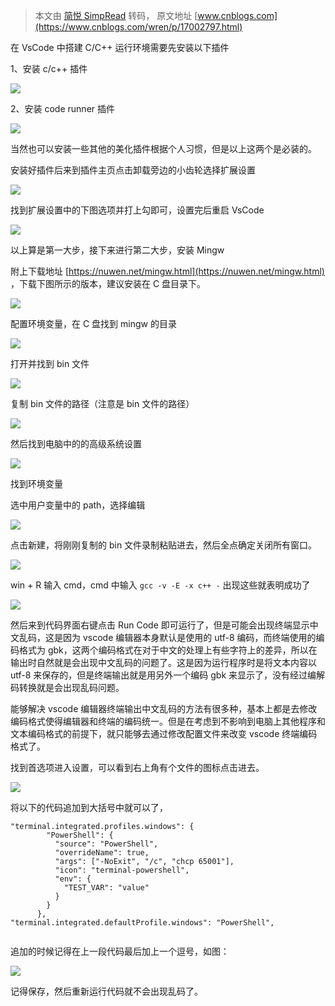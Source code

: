 > 本文由 [简悦 SimpRead](http://ksria.com/simpread/) 转码， 原文地址 [www.cnblogs.com](https://www.cnblogs.com/wren/p/17002797.html)

在 VsCode 中搭建 C/C++ 运行环境需要先安装以下插件

1、安装 c/c++ 插件

[![](https://img-blog.csdnimg.cn/0fa89986852543dba741183b7459a543.png)](https://img-blog.csdnimg.cn/0fa89986852543dba741183b7459a543.png)

2、安装 code runner 插件

[![](https://img-blog.csdnimg.cn/04793f81b54f449bbf871a6c7120fb17.png)](https://img-blog.csdnimg.cn/04793f81b54f449bbf871a6c7120fb17.png)

当然也可以安装一些其他的美化插件根据个人习惯，但是以上这两个是必装的。

安装好插件后来到插件主页点击卸载旁边的小齿轮选择扩展设置

[![](https://img-blog.csdnimg.cn/4a03b023e57c4afb8e7f8d9c57c480dd.png)](https://img-blog.csdnimg.cn/4a03b023e57c4afb8e7f8d9c57c480dd.png)

找到扩展设置中的下图选项并打上勾即可，设置完后重启 VsCode

[![](https://img-blog.csdnimg.cn/024093b28f0e43f8b0b160e7e1ee12f0.png)](https://img-blog.csdnimg.cn/024093b28f0e43f8b0b160e7e1ee12f0.png)

以上算是第一大步，接下来进行第二大步，安装 Mingw

附上下载地址 [https://nuwen.net/mingw.html](https://nuwen.net/mingw.html) ，下载下图所示的版本，建议安装在 C 盘目录下。

[![](https://img-blog.csdnimg.cn/0be7da107edb43acaa432e38829a32ac.png)](https://img-blog.csdnimg.cn/0be7da107edb43acaa432e38829a32ac.png)

配置环境变量，在 C 盘找到 mingw 的目录

[![](https://img-blog.csdnimg.cn/6dfeae4e6e7c4e0cb66eabee5ed7ce3d.png)](https://img-blog.csdnimg.cn/6dfeae4e6e7c4e0cb66eabee5ed7ce3d.png)

打开并找到 bin 文件

[![](https://img-blog.csdnimg.cn/6fa0ff7122ab4e1fbe48ebde8b7bce25.png)](https://img-blog.csdnimg.cn/6fa0ff7122ab4e1fbe48ebde8b7bce25.png)

复制 bin 文件的路径（注意是 bin 文件的路径）

[![](https://img-blog.csdnimg.cn/30c2d407387b4b10a68f25d28b64faba.png)](https://img-blog.csdnimg.cn/30c2d407387b4b10a68f25d28b64faba.png)

然后找到电脑中的的高级系统设置

[![](https://img-blog.csdnimg.cn/6c067d3850d54d2b95a03e58c0c9d6e8.png)](https://img-blog.csdnimg.cn/6c067d3850d54d2b95a03e58c0c9d6e8.png)

找到环境变量

选中用户变量中的 path，选择编辑

[![](https://img-blog.csdnimg.cn/0b5e7fa7340e42a381f27291687e770b.png)](https://img-blog.csdnimg.cn/0b5e7fa7340e42a381f27291687e770b.png)

点击新建，将刚刚复制的 bin 文件录制粘贴进去，然后全点确定关闭所有窗口。

[![](https://img-blog.csdnimg.cn/d57bee4e1dc44fde98152db92d2e6ca2.png)](https://img-blog.csdnimg.cn/d57bee4e1dc44fde98152db92d2e6ca2.png)

win + R 输入 cmd，cmd 中输入 `gcc -v -E -x c++ -` 出现这些就表明成功了

[![](https://img-blog.csdnimg.cn/dec9ac564bfd4cbc892c40febb2d7633.png)](https://img-blog.csdnimg.cn/dec9ac564bfd4cbc892c40febb2d7633.png)

然后来到代码界面右键点击 Run Code 即可运行了，但是可能会出现终端显示中文乱码，这是因为 vscode 编辑器本身默认是使用的 utf-8 编码，而终端使用的编码格式为 gbk，这两个编码格式在对于中文的处理上有些字符上的差异，所以在输出时自然就是会出现中文乱码的问题了。这是因为运行程序时是将文本内容以 utf-8 来保存的，但是终端输出就是用另外一个编码 gbk 来显示了，没有经过编解码转换就是会出现乱码问题。

能够解决 vscode 编辑器终端输出中文乱码的方法有很多种，基本上都是去修改编码格式使得编辑器和终端的编码统一。但是在考虑到不影响到电脑上其他程序和文本编码格式的前提下，就只能够去通过修改配置文件来改变 vscode 终端编码格式了。

找到首选项进入设置，可以看到右上角有个文件的图标点击进去。

[![](https://img-blog.csdnimg.cn/0714acfb554d4a2585dc804ca82f409e.png)](https://img-blog.csdnimg.cn/0714acfb554d4a2585dc804ca82f409e.png)

将以下的代码追加到大括号中就可以了，

```
"terminal.integrated.profiles.windows": {
        "PowerShell": {
          "source": "PowerShell",
          "overrideName": true,
          "args": ["-NoExit", "/c", "chcp 65001"],
          "icon": "terminal-powershell",
          "env": {
            "TEST_VAR": "value"
          }
        }
      },
"terminal.integrated.defaultProfile.windows": "PowerShell",


```

追加的时候记得在上一段代码最后加上一个逗号，如图：

[![](https://img-blog.csdnimg.cn/5c9751fd4df847f3979ea723160902dd.png)](https://img-blog.csdnimg.cn/5c9751fd4df847f3979ea723160902dd.png)

记得保存，然后重新运行代码就不会出现乱码了。
